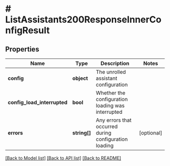 # # ListAssistants200ResponseInnerConfigResult

## Properties

Name | Type | Description | Notes
------------ | ------------- | ------------- | -------------
**config** | **object** | The unrolled assistant configuration |
**config_load_interrupted** | **bool** | Whether the configuration loading was interrupted |
**errors** | **string[]** | Any errors that occurred during configuration loading | [optional]

[[Back to Model list]](../../README.md#models) [[Back to API list]](../../README.md#endpoints) [[Back to README]](../../README.md)
